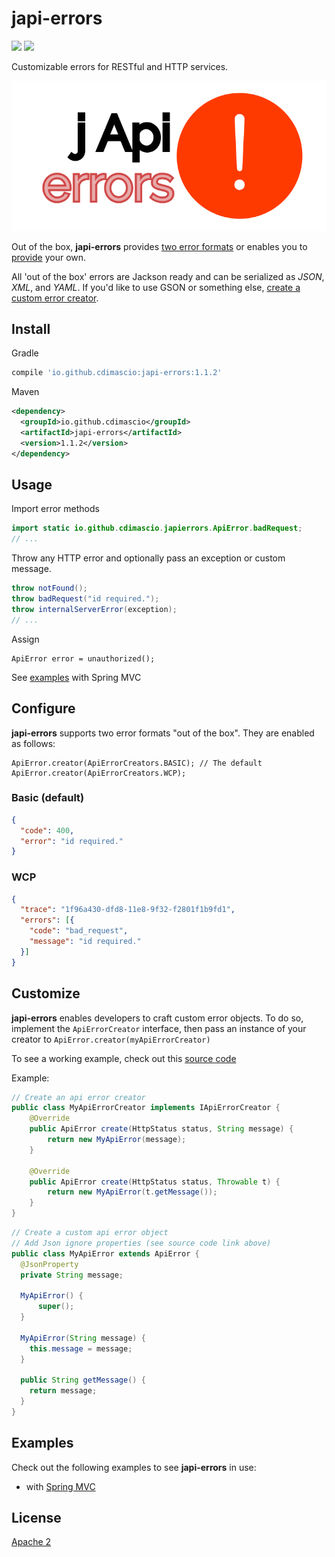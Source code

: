 # japi-errors

![](https://travis-ci.org/cdimascio/japi-errors.svg?branch=master) ![](https://img.shields.io/badge/license-Apache%202-blue.svg)

Customizable errors for RESTful and HTTP services. 

<p align="center">
<img src="https://raw.githubusercontent.com/cdimascio/japi-errors/master/assets/japi-errors.png" width="600">
</p>

Out of the box, **japi-errors** provides [two error formats](#configure) or enables you to [provide](#customize) your own. 

All 'out of the box' errors are Jackson ready and can be serialized as *JSON*, *XML*, and *YAML*. If you'd like to use GSON or something else, [create a custom error creator](#customize).

## Install

Gradle

```groovy
compile 'io.github.cdimascio:japi-errors:1.1.2'
```

Maven

```xml
<dependency>
  <groupId>io.github.cdimascio</groupId>
  <artifactId>japi-errors</artifactId>
  <version>1.1.2</version>
</dependency>
```

## Usage

Import error methods

```java
import static io.github.cdimascio.japierrors.ApiError.badRequest;
// ...
```

Throw any HTTP error and optionally pass an exception or custom message.

```java
throw notFound();
throw badRequest("id required.");
throw internalServerError(exception);
// ...
```

Assign

```shell
ApiError error = unauthorized();
```

See [examples](#examples) with Spring MVC

## Configure

**japi-errors** supports two error formats "out of the box". They are enabled as follows:

```
ApiError.creator(ApiErrorCreators.BASIC); // The default
ApiError.creator(ApiErrorCreators.WCP);
```

### Basic (default)

```json
{
  "code": 400,
  "error": "id required."
}
```

### WCP

```json
{
  "trace": "1f96a430-dfd8-11e8-9f32-f2801f1b9fd1",
  "errors": [{
    "code": "bad_request",
    "message": "id required."
  }]
}
```

## Customize

**japi-errors** enables developers to craft custom error objects. To do so, implement the `ApiErrorCreator` interface, then pass an instance of your creator to `ApiError.creator(myApiErrorCreator)`

To see a working example, check out this [source code](https://github.com/cdimascio/japi-errors/blob/master/src/main/java/io/github/cdimascio/apierrors/basic/ApiErrorBasic.java)

Example:

```java
// Create an api error creator
public class MyApiErrorCreator implements IApiErrorCreator {
    @Override
    public ApiError create(HttpStatus status, String message) {
        return new MyApiError(message);
    }

    @Override
    public ApiError create(HttpStatus status, Throwable t) {
        return new MyApiError(t.getMessage());
    }
}
```

```java
// Create a custom api error object
// Add Json ignore properties (see source code link above)
public class MyApiError extends ApiError {
  @JsonProperty
  private String message;
  
  MyApiError() {
      super();
  }
  
  MyApiError(String message) {
    this.message = message;
  }
  
  public String getMessage() {
    return message;
  }
}
```

## Examples

Check out the following examples to see **japi-errors** in use: 

- with [Spring MVC](https://github.com/cdimascio/kotlin-spring-mvc-template/blob/master/src/main/kotlin/api/users/UsersController.kt#L38)

## License
[Apache 2](LICENSE)
